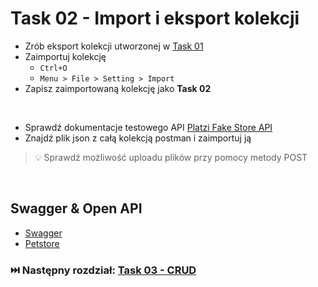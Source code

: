 # Task 02 - Import i eksport kolekcji

* Zrób eksport kolekcji utworzonej w [Task 01](01-task-podstawy.md)
* Zaimportuj kolekcję
    * ```Ctrl+O```
    * ```Menu > File > Setting > Import```
* Zapisz zaimportowaną kolekcję jako **Task 02**

<br>

* Sprawdź dokumentacje testowego API [Platzi Fake Store API](https://fakeapi.platzi.com/)
* Znajdź plik json z całą kolekcją postman i zaimportuj ją

> 💡 Sprawdź możliwość uploadu plików przy pomocy metody POST

<br>

## Swagger & Open API

* [Swagger](https://swagger.io/docs/)
* [Petstore](https://petstore.swagger.io/)

### ⏭️ Następny rozdział: [Task 03 - CRUD](03-task-crud.md)